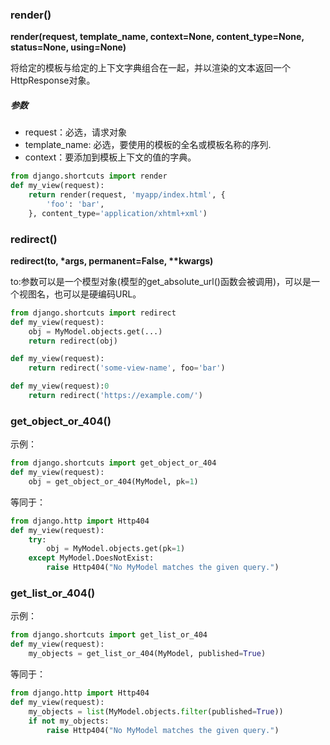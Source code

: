 ### render()
**render(request, template_name, context=None, content_type=None, status=None, using=None)**

将给定的模板与给定的上下文字典组合在一起，并以渲染的文本返回一个HttpResponse对象。
##### 参数
* request：必选，请求对象
* template_name: 必选，要使用的模板的全名或模板名称的序列.
* context：要添加到模板上下文的值的字典。
```python
from django.shortcuts import render
def my_view(request):
    return render(request, 'myapp/index.html', {
        'foo': 'bar',
    }, content_type='application/xhtml+xml')
```

### redirect()
**redirect(to, \*args, permanent=False, \*\*kwargs)**

to:参数可以是一个模型对象(模型的get_absolute_url()函数会被调用)，可以是一个视图名，也可以是硬编码URL。
```python
from django.shortcuts import redirect
def my_view(request):
    obj = MyModel.objects.get(...)
    return redirect(obj)

def my_view(request):
    return redirect('some-view-name', foo='bar')

def my_view(request):0
    return redirect('https://example.com/')
```

### get_object_or_404()
示例：
```python
from django.shortcuts import get_object_or_404
def my_view(request):
    obj = get_object_or_404(MyModel, pk=1)
```
等同于：
```python
from django.http import Http404
def my_view(request):
    try:
        obj = MyModel.objects.get(pk=1)
    except MyModel.DoesNotExist:
        raise Http404("No MyModel matches the given query.")
```

### get_list_or_404()
示例：
```python
from django.shortcuts import get_list_or_404
def my_view(request):
    my_objects = get_list_or_404(MyModel, published=True)
```
等同于：
```python
from django.http import Http404
def my_view(request):
    my_objects = list(MyModel.objects.filter(published=True))
    if not my_objects:
        raise Http404("No MyModel matches the given query.")
```
